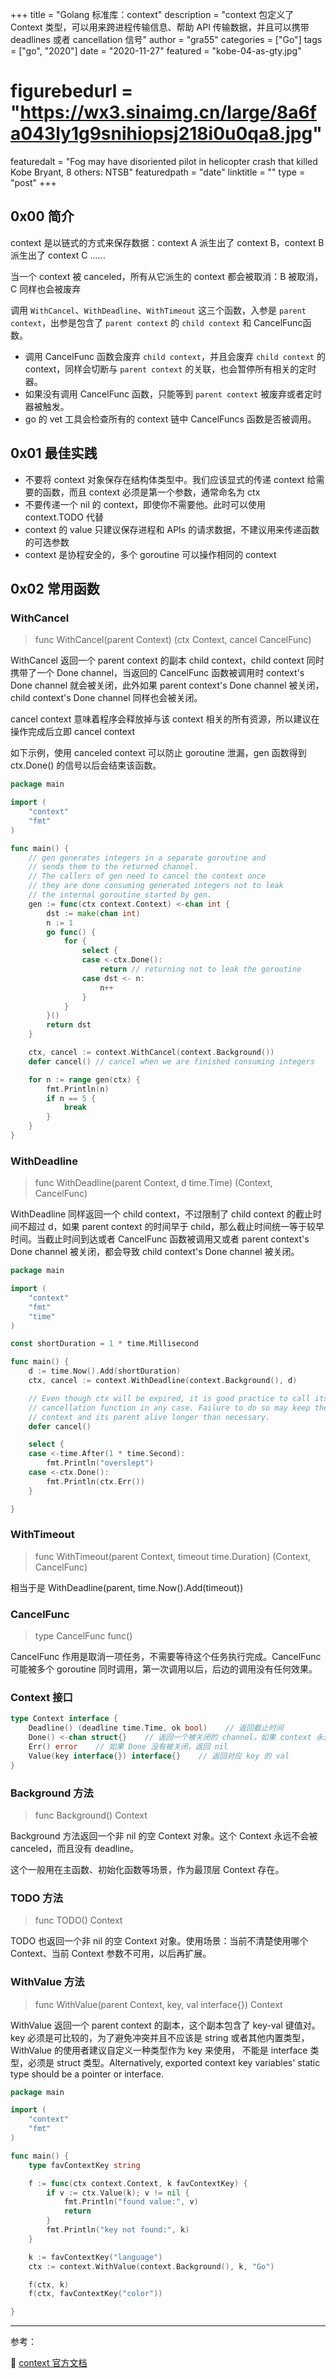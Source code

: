 +++
title = "Golang 标准库：context"
description = "context 包定义了 Context 类型，可以用来跨进程传输信息、帮助 API 传输数据，并且可以携带 deadlines 或者 cancellation 信号"
author = "gra55"
categories = ["Go"]
tags = ["go", "2020"]
date = "2020-11-27"
featured = "kobe-04-as-gty.jpg"
# figurebedurl = "https://wx3.sinaimg.cn/large/8a6fa043ly1g9snihiopsj218i0u0qa8.jpg"
featuredalt = "Fog may have disoriented pilot in helicopter crash that killed Kobe Bryant, 8 others: NTSB"
featuredpath = "date"
linktitle = ""
type = "post"
+++

## 0x00 简介
context 是以链式的方式来保存数据：context A 派生出了 context B，context B 派生出了 context C ......

当一个 context 被 canceled，所有从它派生的 context 都会被取消：B 被取消，C 同样也会被废弃

调用 `WithCancel`、`WithDeadline`、`WithTimeout` 这三个函数，入参是 `parent context`，出参是包含了 `parent context` 的 `child context` 和 CancelFunc函数。
+ 调用 CancelFunc 函数会废弃 `child context`，并且会废弃 `child context` 的 context，同样会切断与 `parent context` 的关联，也会暂停所有相关的定时器。
+ 如果没有调用 CancelFunc 函数，只能等到 `parent context` 被废弃或者定时器被触发。
+ go 的 vet 工具会检查所有的 context 链中 CancelFuncs 函数是否被调用。

## 0x01 最佳实践

+ 不要将 context 对象保存在结构体类型中。我们应该显式的传递 context 给需要的函数，而且 context 必须是第一个参数，通常命名为 ctx
+ 不要传递一个 nil 的 context，即使你不需要他。此时可以使用 context.TODO 代替
+ context 的 value 只建议保存进程和 APIs 的请求数据，不建议用来传递函数的可选参数
+ context 是协程安全的，多个 goroutine 可以操作相同的 context

## 0x02 常用函数
### WithCancel
> func WithCancel(parent Context) (ctx Context, cancel CancelFunc)

WithCancel 返回一个 parent context 的副本 child context，child context 同时携带了一个 Done channel，当返回的 CancelFunc 函数被调用时 context's Done channel 就会被关闭，此外如果 parent context's Done channel 被关闭，child context's Done channel 同样也会被关闭。

cancel context 意味着程序会释放掉与该 context 相关的所有资源，所以建议在操作完成后立即 cancel context

如下示例，使用 canceled context 可以防止 goroutine 泄漏，gen 函数得到 ctx.Done() 的信号以后会结束该函数。
```go
package main

import (
	"context"
	"fmt"
)

func main() {
	// gen generates integers in a separate goroutine and
	// sends them to the returned channel.
	// The callers of gen need to cancel the context once
	// they are done consuming generated integers not to leak
	// the internal goroutine started by gen.
	gen := func(ctx context.Context) <-chan int {
		dst := make(chan int)
		n := 1
		go func() {
			for {
				select {
				case <-ctx.Done():
					return // returning not to leak the goroutine
				case dst <- n:
					n++
				}
			}
		}()
		return dst
	}

	ctx, cancel := context.WithCancel(context.Background())
	defer cancel() // cancel when we are finished consuming integers

	for n := range gen(ctx) {
		fmt.Println(n)
		if n == 5 {
			break
		}
	}
}
```

### WithDeadline
> func WithDeadline(parent Context, d time.Time) (Context, CancelFunc)

WithDeadline 同样返回一个 child context，不过限制了 child context 的截止时间不超过 d，如果 parent context 的时间早于 child，那么截止时间统一等于较早时间。当截止时间到达或者 CancelFunc 函数被调用又或者 parent context's Done channel 被关闭，都会导致 child context's Done channel 被关闭。

```go
package main

import (
	"context"
	"fmt"
	"time"
)

const shortDuration = 1 * time.Millisecond

func main() {
	d := time.Now().Add(shortDuration)
	ctx, cancel := context.WithDeadline(context.Background(), d)

	// Even though ctx will be expired, it is good practice to call its
	// cancellation function in any case. Failure to do so may keep the
	// context and its parent alive longer than necessary.
	defer cancel()

	select {
	case <-time.After(1 * time.Second):
		fmt.Println("overslept")
	case <-ctx.Done():
		fmt.Println(ctx.Err())
	}

}
```

### WithTimeout
> func WithTimeout(parent Context, timeout time.Duration) (Context, CancelFunc)

相当于是 WithDeadline(parent, time.Now().Add(timeout))

### CancelFunc
> type CancelFunc func()

CancelFunc 作用是取消一项任务，不需要等待这个任务执行完成。CancelFunc 可能被多个 goroutine 同时调用，第一次调用以后，后边的调用没有任何效果。

### Context 接口
```go
type Context interface {
    Deadline() (deadline time.Time, ok bool)    // 返回截止时间
    Done() <-chan struct{}    // 返回一个被关闭的 channel，如果 context 永远不会被 canceled，则返回 nil。
    Err() error    // 如果 Done 没有被关闭，返回 nil
    Value(key interface{}) interface{}    // 返回对应 key 的 val
}
```

### Background 方法
> func Background() Context

Background 方法返回一个非 nil 的空 Context 对象。这个 Context 永远不会被 canceled，而且没有 deadline。

这个一般用在主函数、初始化函数等场景，作为最顶层 Context 存在。

### TODO 方法
> func TODO() Context

TODO 也返回一个非 nil 的空 Context 对象。使用场景：当前不清楚使用哪个 Context、当前 Context 参数不可用，以后再扩展。

### WithValue 方法
> func WithValue(parent Context, key, val interface{}) Context

WithValue 返回一个 parent context 的副本，这个副本包含了 key-val 键值对。key 必须是可比较的，为了避免冲突并且不应该是 string 或者其他内置类型，WithValue 的使用者建议自定义一种类型作为 key 来使用， 不能是 interface 类型，必须是 struct 类型。Alternatively, exported context key variables' static type should be a pointer or interface.

```go
package main

import (
	"context"
	"fmt"
)

func main() {
	type favContextKey string

	f := func(ctx context.Context, k favContextKey) {
		if v := ctx.Value(k); v != nil {
			fmt.Println("found value:", v)
			return
		}
		fmt.Println("key not found:", k)
	}

	k := favContextKey("language")
	ctx := context.WithValue(context.Background(), k, "Go")

	f(ctx, k)
	f(ctx, favContextKey("color"))

}
```

---
参考：

:pushpin: [context 官方文档](https://golang.org/pkg/context/)